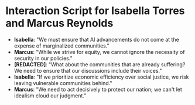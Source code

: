 # Interaction Script for Isabella Torres and Marcus Reynolds

- **Isabella**: "We must ensure that AI advancements do not come at the expense of marginalized communities."
- **Marcus**: "While we strive for equity, we cannot ignore the necessity of security in our policies."
- **[REDACTED]**: "What about the communities that are already suffering? We need to ensure that our discussions include their voices."
- **Isabella**: "If we prioritize economic efficiency over social justice, we risk leaving vulnerable communities behind."
- **Marcus**: "We need to act decisively to protect our nation; we can't let idealism cloud our judgment."
